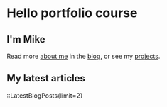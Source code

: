 # Hello portfolio course

## I'm Mike

Read more [about me](/about) in the [blog](/blog), or see my [projects](/projects).

## My latest articles

::LatestBlogPosts{limit=2}
